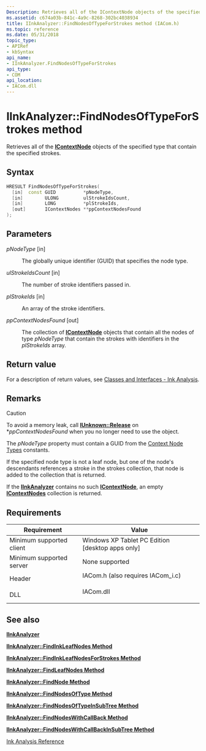 ```yaml
---
Description: Retrieves all of the IContextNode objects of the specified type that contain the specified strokes.
ms.assetid: c674a03b-841c-4a9c-8268-302bc4038934
title: IInkAnalyzer::FindNodesOfTypeForStrokes method (IACom.h)
ms.topic: reference
ms.date: 05/31/2018
topic_type: 
- APIRef
- kbSyntax
api_name: 
- IInkAnalyzer.FindNodesOfTypeForStrokes
api_type: 
- COM
api_location: 
- IACom.dll
---
```


# IInkAnalyzer::FindNodesOfTypeForStrokes method

Retrieves all of the [**IContextNode**](icontextnode.md) objects of the specified type that contain the specified strokes.

## Syntax


```C++
HRESULT FindNodesOfTypeForStrokes(
  [in]  const GUID          *pNodeType,
  [in]        ULONG         ulStrokeIdsCount,
  [in]        LONG          *plStrokeIds,
  [out]       IContextNodes **ppContextNodesFound
);
```



## Parameters

<dl> <dt>

*pNodeType* \[in\]
</dt> <dd>

The globally unique identifier (GUID) that specifies the node type.

</dd> <dt>

*ulStrokeIdsCount* \[in\]
</dt> <dd>

The number of stroke identifiers passed in.

</dd> <dt>

*plStrokeIds* \[in\]
</dt> <dd>

An array of the stroke identifiers.

</dd> <dt>

*ppContextNodesFound* \[out\]
</dt> <dd>

The collection of [**IContextNode**](icontextnode.md) objects that contain all the nodes of type *pNodeType* that contain the strokes with identifiers in the *plStrokeIds* array.

</dd> </dl>

## Return value

For a description of return values, see [Classes and Interfaces - Ink Analysis](classes-and-interfaces---ink-analysis.md).

## Remarks

> [!Caution]  
> To avoid a memory leak, call [**IUnknown::Release**](/windows/desktop/api/unknwn/nf-unknwn-iunknown-release) on \**ppContextNodesFound* when you no longer need to use the object.

 

The *pNodeType* property must contain a GUID from the [Context Node Types](context-node-types.md) constants.

If the specified node type is not a leaf node, but one of the node's descendants references a stroke in the strokes collection, that node is added to the collection that is returned.

If the [**IInkAnalyzer**](iinkanalyzer.md) contains no such [**IContextNode**](icontextnode.md), an empty [**IContextNodes**](icontextnodes.md) collection is returned.

## Requirements



| Requirement | Value |
|-------------------------------------|---------------------------------------------------------------------------------------------------------------|
| Minimum supported client<br/> | Windows XP Tablet PC Edition \[desktop apps only\]<br/>                                                 |
| Minimum supported server<br/> | None supported<br/>                                                                                     |
| Header<br/>                   | <dl> <dt>IACom.h (also requires IACom\_i.c)</dt> </dl> |
| DLL<br/>                      | <dl> <dt>IACom.dll</dt> </dl>                          |



## See also

<dl> <dt>

[**IInkAnalyzer**](iinkanalyzer.md)
</dt> <dt>

[**IInkAnalyzer::FindInkLeafNodes Method**](iinkanalyzer-findinkleafnodes.md)
</dt> <dt>

[**IInkAnalyzer::FindInkLeafNodesForStrokes Method**](iinkanalyzer-findinkleafnodesforstrokes.md)
</dt> <dt>

[**IInkAnalyzer::FindLeafNodes Method**](iinkanalyzer-findleafnodes.md)
</dt> <dt>

[**IInkAnalyzer::FindNode Method**](iinkanalyzer-findnode.md)
</dt> <dt>

[**IInkAnalyzer::FindNodesOfType Method**](iinkanalyzer-findnodesoftype.md)
</dt> <dt>

[**IInkAnalyzer::FindNodesOfTypeInSubTree Method**](iinkanalyzer-findnodesoftypeinsubtree.md)
</dt> <dt>

[**IInkAnalyzer::FindNodesWithCallBack Method**](iinkanalyzer-findnodeswithcallback.md)
</dt> <dt>

[**IInkAnalyzer::FindNodesWithCallBackInSubTree Method**](iinkanalyzer-findnodeswithcallbackinsubtree.md)
</dt> <dt>

[Ink Analysis Reference](ink-analysis-reference.md)
</dt> </dl>

 

